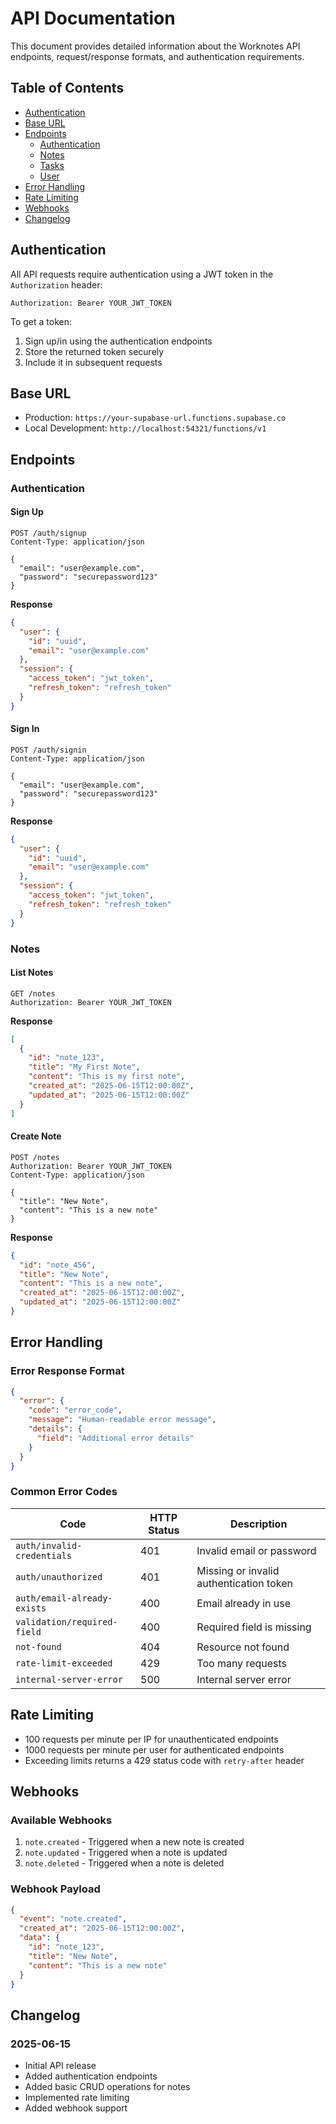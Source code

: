 # API Documentation

This document provides detailed information about the Worknotes API endpoints, request/response formats, and authentication requirements.

## Table of Contents

- [Authentication](#authentication)
- [Base URL](#base-url)
- [Endpoints](#endpoints)
  - [Authentication](#authentication-1)
  - [Notes](#notes)
  - [Tasks](#tasks)
  - [User](#user)
- [Error Handling](#error-handling)
- [Rate Limiting](#rate-limiting)
- [Webhooks](#webhooks)
- [Changelog](#changelog)

## Authentication

All API requests require authentication using a JWT token in the `Authorization` header:

```http
Authorization: Bearer YOUR_JWT_TOKEN
```

To get a token:
1. Sign up/in using the authentication endpoints
2. Store the returned token securely
3. Include it in subsequent requests

## Base URL

- Production: `https://your-supabase-url.functions.supabase.co`
- Local Development: `http://localhost:54321/functions/v1`

## Endpoints

### Authentication

#### Sign Up

```http
POST /auth/signup
Content-Type: application/json

{
  "email": "user@example.com",
  "password": "securepassword123"
}
```

**Response**
```json
{
  "user": {
    "id": "uuid",
    "email": "user@example.com"
  },
  "session": {
    "access_token": "jwt_token",
    "refresh_token": "refresh_token"
  }
}
```

#### Sign In

```http
POST /auth/signin
Content-Type: application/json

{
  "email": "user@example.com",
  "password": "securepassword123"
}
```

**Response**
```json
{
  "user": {
    "id": "uuid",
    "email": "user@example.com"
  },
  "session": {
    "access_token": "jwt_token",
    "refresh_token": "refresh_token"
  }
}
```

### Notes

#### List Notes

```http
GET /notes
Authorization: Bearer YOUR_JWT_TOKEN
```

**Response**
```json
[
  {
    "id": "note_123",
    "title": "My First Note",
    "content": "This is my first note",
    "created_at": "2025-06-15T12:00:00Z",
    "updated_at": "2025-06-15T12:00:00Z"
  }
]
```

#### Create Note

```http
POST /notes
Authorization: Bearer YOUR_JWT_TOKEN
Content-Type: application/json

{
  "title": "New Note",
  "content": "This is a new note"
}
```

**Response**
```json
{
  "id": "note_456",
  "title": "New Note",
  "content": "This is a new note",
  "created_at": "2025-06-15T12:00:00Z",
  "updated_at": "2025-06-15T12:00:00Z"
}
```

## Error Handling

### Error Response Format

```json
{
  "error": {
    "code": "error_code",
    "message": "Human-readable error message",
    "details": {
      "field": "Additional error details"
    }
  }
}
```

### Common Error Codes

| Code | HTTP Status | Description |
|------|-------------|-------------|
| `auth/invalid-credentials` | 401 | Invalid email or password |
| `auth/unauthorized` | 401 | Missing or invalid authentication token |
| `auth/email-already-exists` | 400 | Email already in use |
| `validation/required-field` | 400 | Required field is missing |
| `not-found` | 404 | Resource not found |
| `rate-limit-exceeded` | 429 | Too many requests |
| `internal-server-error` | 500 | Internal server error |

## Rate Limiting

- 100 requests per minute per IP for unauthenticated endpoints
- 1000 requests per minute per user for authenticated endpoints
- Exceeding limits returns a 429 status code with `retry-after` header

## Webhooks

### Available Webhooks

1. `note.created` - Triggered when a new note is created
2. `note.updated` - Triggered when a note is updated
3. `note.deleted` - Triggered when a note is deleted

### Webhook Payload

```json
{
  "event": "note.created",
  "created_at": "2025-06-15T12:00:00Z",
  "data": {
    "id": "note_123",
    "title": "New Note",
    "content": "This is a new note"
  }
}
```

## Changelog

### 2025-06-15
- Initial API release
- Added authentication endpoints
- Added basic CRUD operations for notes
- Implemented rate limiting
- Added webhook support
